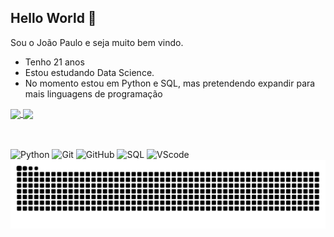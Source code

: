 ## Hello World 👋
Sou o João Paulo e seja muito bem vindo.
-  Tenho 21 anos
-  Estou estudando Data Science.
-  No momento estou em Python e SQL, mas pretendendo expandir para mais linguagens de programação

<a href="https://github.com/anuraghazra/github-readme-stats">
  <img width="42%" align="center" src="https://github-readme-stats.vercel.app/api?username=JoaoPauloCosta812&count_private=true&show_icons=true&theme=tokyonight" />
</a>
<a href="https://github.com/anuraghazra/convoychat">
  <img width="31.7%" align="center" src="https://github-readme-stats.vercel.app/api/top-langs/?username=JoaoPauloCosta812&theme=tokyonight" />
</a>

##

<div style="display: inline_block"><br>
  <img align="center" alt="Python" height="30" width="40" src="https://cdn.jsdelivr.net/gh/devicons/devicon@latest/icons/python/python-original.svg" />
  <img align="center" alt="Git" height="30" width="40" src="https://cdn.jsdelivr.net/gh/devicons/devicon@latest/icons/git/git-original.svg" />
  <img align="center" alt="GitHub" height="30" width="40" src="https://images.icon-icons.com/3685/PNG/512/github_logo_icon_229278.png" />
  <img align="center" alt="SQL" height="30" width="40" src="https://cdn.jsdelivr.net/gh/devicons/devicon@latest/icons/azuresqldatabase/azuresqldatabase-original.svg" />
  <img align="center" alt="VScode" height="30" width="40" src="https://cdn.jsdelivr.net/gh/devicons/devicon@latest/icons/vscode/vscode-original.svg" />
</div>

<picture>
  <source media="(prefers-color-scheme: dark)" srcset="https://raw.githubusercontent.com/JoaoPauloCosta812/JoaoPauloCosta812/output/github-contribution-grid-snake-dark.svg">
  <source media="(prefers-color-scheme: light)" srcset="https://raw.githubusercontent.com/JoaoPauloCosta812/JoaoPauloCosta812/output/github-contribution-grid-snake.svg">
  <img alt="github contribution grid snake animation" src="https://raw.githubusercontent.com/JoaoPauloCosta812/JoaoPauloCosta812/output/github-contribution-grid-snake.svg">
</picture>
